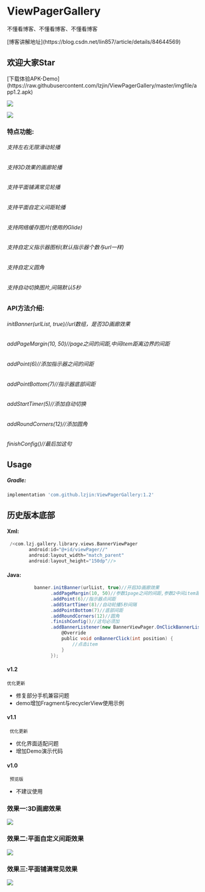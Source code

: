 # ViewPagerGallery
不懂看博客、不懂看博客、不懂看博客
<p>[博客讲解地址](https://blog.csdn.net/lin857/article/details/84644569)
<h2>欢迎大家Star</h2>
<p>[下载体验APK-Demo](https://raw.githubusercontent.com/lzjin/ViewPagerGallery/master/imgfile/app1.2.apk)
<p><img   src="https://raw.githubusercontent.com/lzjin/ViewPagerGallery/master/imgfile/gif1.gif">
<p><img   src="https://raw.githubusercontent.com/lzjin/ViewPagerGallery/master/imgfile/gif2.gif">
<h3>特点功能:</h3>
<h6>支持左右无限滑动轮播</h6>
<h6>支持3D效果的画廊轮播</h6>
<h6>支持平面铺满常见轮播</h6>
<h6>支持平面自定义间距轮播</h6>
<h6>支持网络缓存图片(使用的Glide)</h6>
<h6>支持自定义指示器图标(默认指示器个数与url一样)</h6>
<h6>支持自定义圆角</h6>
<h6>支持自动切换图片,间隔默认5秒</h6>
<h3>API方法介绍:</h3>
<h6>initBanner(urlList, true)//url数组，是否3D画廊效果</h6>
<h6>addPageMargin(10, 50)//page之间的间距,中间item距离边界的间距</h6>
<h6>addPoint(6)//添加指示器之间的间距</h6>
<h6>addPointBottom(7)//指示器底部间距</h6>
<h6>addStartTimer(5)//添加自动切换</h6>
<h6>addRoundCorners(12)//添加圆角</h6>
<h6>finishConfig()//最后加这句</h6>

Usage
--
##### Gradle:
```groovy
implementation 'com.github.lzjin:ViewPagerGallery:1.2'  
```
## 历史版本底部

#### Xml:
```groovy
 /<com.lzj.gallery.library.views.BannerViewPager
        android:id="@+id/viewPager//"
        android:layout_width="match_parent"
        android:layout_height="150dp"//>
```
#### Java:
```groovy
          banner.initBanner(urlList, true)//开启3D画廊效果
                .addPageMargin(10, 50)//参数1page之间的间距,参数2中间item距离边界的间距
                .addPoint(6)//指示器点间距
                .addStartTimer(8)//自动轮播5秒间隔
                .addPointBottom(7)//底部间距
                .addRoundCorners(12)//圆角
                .finishConfig()//这句必须加
                .addBannerListener(new BannerViewPager.OnClickBannerListener() {
                    @Override
                    public void onBannerClick(int position) {
                        //点击item
                    }
                });
```
#### v1.2
    优化更新
 * 修复部分手机兼容问题
 * demo增加Fragment与recyclerView使用示例
 #### v1.1
     优化更新
  * 优化界面适配问题
  * 增加Demo演示代码
  #### v1.0
     预览版
  * 不建议使用
  
  <h3>效果一:3D画廊效果</h3>
  <p><img   src="https://raw.githubusercontent.com/lzjin/ViewPagerGallery/master/imgfile/ic_banner1.png">
  <h3>效果二:平面自定义间距效果</h3>
  <p><img   src="https://raw.githubusercontent.com/lzjin/ViewPagerGallery/master/imgfile/ic_banner2.png">
  <h3>效果三:平面铺满常见效果</h3>
  <p><img    src="https://raw.githubusercontent.com/lzjin/ViewPagerGallery/master/imgfile/ic_banner3.png">
